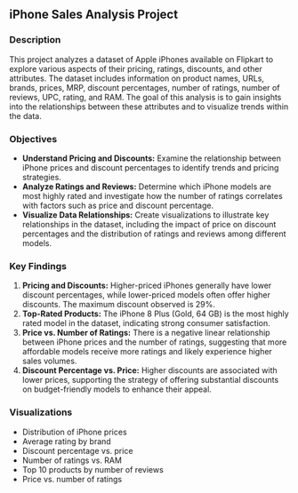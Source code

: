 ## iPhone Sales Analysis Project

### Description

This project analyzes a dataset of Apple iPhones available on Flipkart to explore various aspects of their pricing, ratings, discounts, and other attributes. The dataset includes information on product names, URLs, brands, prices, MRP, discount percentages, number of ratings, number of reviews, UPC, rating, and RAM. The goal of this analysis is to gain insights into the relationships between these attributes and to visualize trends within the data.

### Objectives

- **Understand Pricing and Discounts:** Examine the relationship between iPhone prices and discount percentages to identify trends and pricing strategies.
- **Analyze Ratings and Reviews:** Determine which iPhone models are most highly rated and investigate how the number of ratings correlates with factors such as price and discount percentage.
- **Visualize Data Relationships:** Create visualizations to illustrate key relationships in the dataset, including the impact of price on discount percentages and the distribution of ratings and reviews among different models.

### Key Findings

1. **Pricing and Discounts:** Higher-priced iPhones generally have lower discount percentages, while lower-priced models often offer higher discounts. The maximum discount observed is 29%.
2. **Top-Rated Products:** The iPhone 8 Plus (Gold, 64 GB) is the most highly rated model in the dataset, indicating strong consumer satisfaction.
3. **Price vs. Number of Ratings:** There is a negative linear relationship between iPhone prices and the number of ratings, suggesting that more affordable models receive more ratings and likely experience higher sales volumes.
4. **Discount Percentage vs. Price:** Higher discounts are associated with lower prices, supporting the strategy of offering substantial discounts on budget-friendly models to enhance their appeal.

### Visualizations

- Distribution of iPhone prices
- Average rating by brand
- Discount percentage vs. price
- Number of ratings vs. RAM
- Top 10 products by number of reviews
- Price vs. number of ratings
